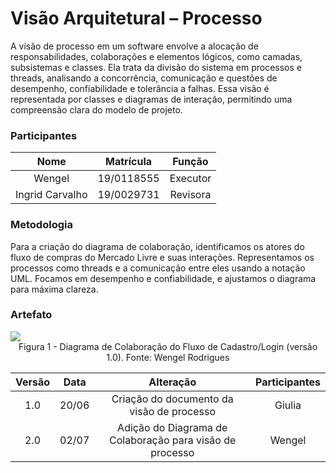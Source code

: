 # Visão Arquitetural – Processo

A visão de processo em um software envolve a alocação de responsabilidades, colaborações e elementos lógicos, como camadas, subsistemas e classes. Ela trata da divisão do sistema em processos e threads, analisando a concorrência, comunicação e questões de desempenho, confiabilidade e tolerância a falhas. Essa visão é representada por classes e diagramas de interação, permitindo uma compreensão clara do modelo de projeto.

### Participantes

| Nome  | Matrícula  | Função |
| :--:  | :-------:  | :----: |
| Wengel | 19/0118555 | Executor |
| Ingrid Carvalho| 19/0029731 | Revisora |

### Metodologia

Para a criação do diagrama de colaboração, identificamos os atores do fluxo de compras do Mercado Livre e suas interações. Representamos os processos como threads e a comunicação entre eles usando a notação UML. Focamos em desempenho e confiabilidade, e ajustamos o diagrama para máxima clareza.

### Artefato 


<img src="./IMG/VisaoProcesso/Diagrama.png">
<figcaption align="center">Figura 1 - Diagrama de Colaboração do Fluxo de Cadastro/Login (versão 1.0). Fonte: Wengel Rodrigues </figcaption>


| Versão | Data  |                 Alteração                 |      Participantes       |
| :----: | :---: | :---------------------------------------: | :----------------------: |
|  1.0   | 20/06 |        Criação do documento da visão de processo        | Giulia |
|  2.0   | 02/07 |        Adição do Diagrama de Colaboração para visão de processo        | Wengel |